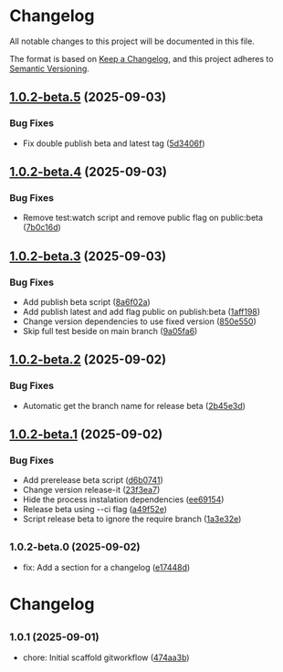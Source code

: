 # Changelog

All notable changes to this project will be documented in this file.

The format is based on [Keep a Changelog](https://keepachangelog.com/en/1.0.0/),
and this project adheres to [Semantic Versioning](https://semver.org/spec/v2.0.0.html).

## [1.0.2-beta.5](https://github.com/arizmuajianisan/gitworkflow/compare/v1.0.2-beta.4...v1.0.2-beta.5) (2025-09-03)

### Bug Fixes

- Fix double publish beta and latest tag ([5d3406f](https://github.com/arizmuajianisan/gitworkflow/commit/5d3406f21a9b1780f3cff79c34afccd5a9c97c53))

## [1.0.2-beta.4](https://github.com/arizmuajianisan/gitworkflow/compare/v1.0.2-beta.3...v1.0.2-beta.4) (2025-09-03)

### Bug Fixes

- Remove test:watch script and remove public flag on public:beta ([7b0c16d](https://github.com/arizmuajianisan/gitworkflow/commit/7b0c16d1b3e2d900d9a5a5273dea57ec71ebcf5e))

## [1.0.2-beta.3](https://github.com/arizmuajianisan/gitworkflow/compare/v1.0.2-beta.2...v1.0.2-beta.3) (2025-09-03)

### Bug Fixes

- Add publish beta script ([8a6f02a](https://github.com/arizmuajianisan/gitworkflow/commit/8a6f02a9a981073010bb6ed40e9d99742f93b398))
- Add publish latest and add flag public on publish:beta ([1aff198](https://github.com/arizmuajianisan/gitworkflow/commit/1aff198a1555e108761165d7ed1a044b2d41594b))
- Change version dependencies to use fixed version ([850e550](https://github.com/arizmuajianisan/gitworkflow/commit/850e550b7dcba6f8d4d086f6d8731093158b5eca))
- Skip full test beside on main branch ([9a05fa6](https://github.com/arizmuajianisan/gitworkflow/commit/9a05fa67a4dd9ee7e58a5ecf70ca270edf9e5564))

## [1.0.2-beta.2](https://github.com/arizmuajianisan/gitworkflow/compare/v1.0.2-beta.1...v1.0.2-beta.2) (2025-09-02)

### Bug Fixes

- Automatic get the branch name for release beta ([2b45e3d](https://github.com/arizmuajianisan/gitworkflow/commit/2b45e3dbb9ca057793bbc33839241551c93369ba))

## [1.0.2-beta.1](https://github.com/arizmuajianisan/gitworkflow/compare/v1.0.2-beta.0...v1.0.2-beta.1) (2025-09-02)

### Bug Fixes

- Add prerelease beta script ([d6b0741](https://github.com/arizmuajianisan/gitworkflow/commit/d6b074115421513ba47a2b852a2494b4366c1dd3))
- Change version release-it ([23f3ea7](https://github.com/arizmuajianisan/gitworkflow/commit/23f3ea78a66da480707d118975493c949a5d62bb))
- Hide the process instalation dependencies ([ee69154](https://github.com/arizmuajianisan/gitworkflow/commit/ee69154b2f5785b2ddaaf6f926b9fb7e75cc24b1))
- Release beta using --ci flag ([a49f52e](https://github.com/arizmuajianisan/gitworkflow/commit/a49f52e4149dedc88c71109d3220f48017572dff))
- Script release beta to ignore the require branch ([1a3e32e](https://github.com/arizmuajianisan/gitworkflow/commit/1a3e32ea6ef88c239c0ffe541286fc9ea36fe205))

## <small>1.0.2-beta.0 (2025-09-02)</small>

- fix: Add a section for a changelog ([e17448d](https://github.com/arizmuajianisan/gitworkflow/commit/e17448d))

# Changelog

## <small>1.0.1 (2025-09-01)</small>

- chore: Initial scaffold gitworkflow ([474aa3b](https://github.com/arizmuajianisan/gitworkflow/commit/474aa3b))
